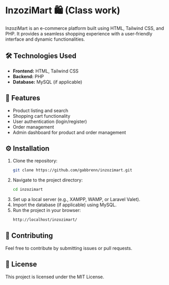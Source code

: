 # InzoziMart 🛍️  (Class work)

InzoziMart is an e-commerce platform built using HTML, Tailwind CSS, and PHP. It provides a seamless shopping experience with a user-friendly interface and dynamic functionalities.

## 🛠️ Technologies Used
- **Frontend:** HTML, Tailwind CSS
- **Backend:** PHP
- **Database:** MySQL (if applicable)

## 🚀 Features 
- Product listing and search
- Shopping cart functionality
- User authentication (login/register)
- Order management
- Admin dashboard for product and order management

## ⚙️ Installation 
1. Clone the repository:
   ```sh
   git clone https://github.com/gabbrenn/inzozimart.git
   ```
2. Navigate to the project directory:
   ```sh
   cd inzozimart
   ```
3. Set up a local server (e.g., XAMPP, WAMP, or Laravel Valet).
4. Import the database (if applicable) using MySQL.
5. Run the project in your browser:
   ```sh
   http://localhost/inzozimart/
   ```

## 🤝 Contributing
Feel free to contribute by submitting issues or pull requests.

## 📜 License
This project is licensed under the MIT License.

